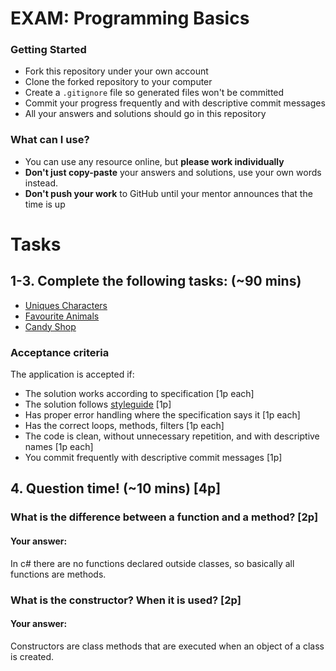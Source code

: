 # EXAM: Programming Basics

### Getting Started
 - Fork this repository under your own account
 - Clone the forked repository to your computer
 - Create a `.gitignore` file so generated files won't be committed
 - Commit your progress frequently and with descriptive commit messages
 - All your answers and solutions should go in this repository

### What can I use?
- You can use any resource online, but **please work individually**
- **Don't just copy-paste** your answers and solutions, use your own words instead.
- **Don't push your work** to GitHub until your mentor announces that the time is up


# Tasks
## 1-3. Complete the following tasks: (~90 mins)
- [Uniques Characters](uniquechars/UniqueChars.cs)
- [Favourite Animals](favouriteanimals/FavouriteAnimals.cs)
- [Candy Shop](candyshop/TakeMeToThe.cs)

### Acceptance criteria
The application is accepted if:
- The solution works according to specification [1p each]
- The solution follows [styleguide](https://github.com/greenfox-academy/teaching-materials/blob/master/styleguide/cs.mds) [1p]
- Has proper error handling where the specification says it [1p each]
- Has the correct loops, methods, filters [1p each]
- The code is clean, without unnecessary repetition, and with descriptive names [1p each]
- You commit frequently with descriptive commit messages [1p]

## 4. Question time! (~10 mins) [4p]

###  What is the difference between a function and a method? [2p]
#### Your answer:
In c# there are no functions declared outside classes, so basically all functions are methods.

### What is the constructor? When it is used? [2p]
#### Your answer:
Constructors are class methods that are executed when an object of a class is created.
